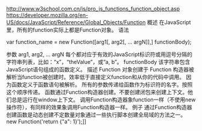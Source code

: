 http://www.w3school.com.cn/js/pro_js_functions_function_object.asp
https://developer.mozilla.org/en-US/docs/JavaScript/Reference/Global_Objects/Function
概述
在JavaScript里，所有的function实际上都是Function对象。
语法

var function_name = new Function([arg1[, arg2[, ... argN]],] functionBody);


参数
arg1, arg2, ... argN
每个都对应于有效的JavaScript标识符或用逗号分隔的字符串列表，比如：“x”，“theValue”，或“a, b”。
functionBody
该字符串包含JavaScript语句组成的函数定义。
描述
Function 对象创建于 Function 构造器被解析当function被创建时。效率低于直接定义function和从你的代码中调用。
因为函数定义于函数语句被解析。
所有的参数传递给函数作为标识符的名字。按照这个顺序传递。
函数通过Function构造器创建。不要创建闭包来创建上下文。他们总是运行在window上下文。
调用Function构造器象function一样（不使用new操作符），有同样的效果象调用Function构造器一样。
例子
通过Function构造器创建函数是动态创建不定数量对象通过一些执行脚本创建全局域的方法之一。
new Function('return {"a": 1}');]]